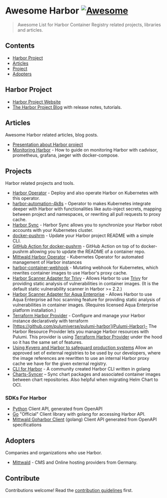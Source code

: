 
# Awesome Harbor [![Awesome](https://awesome.re/badge.svg)](https://awesome.re)

> Awesome List for Harbor Container Registry related projects, libraries and articles.
## Contents

- [Harbor Project](#harbor_project)
- [Articles](#articles)
- [Project](#projects)
- [Adopters](#adopters)

## Harbor Project

- [Harbor Project Website](https://goharbor.io/)
- [The Harbor Project Blog](https://goharbor.io/) with release notes, tutorials.

## Articles

Awesome Harbor related articles, blog posts.

- [Presentation about Harbor project](https://github.com/ruzickap/k8s-harbor-presentation)
- [Monitoring Harbor](https://github.com/goharbor/perf/wiki/How-to-setup-a-monitoring-environment) - How to guide on monitoring Harbor with cadvisor, prometheus, grafana, jaeger with docker-compose.


## Projects

Harbor related projects and tools.

- [Harbor Operator](https://github.com/goharbor/harbor-operator) - Deploy and also operate Harbor on Kubernetes with this operator.
- [harbor-automation-4k8s](https://github.com/szlabs/harbor-automation-4k8s) - Operator to makes Kubernetes integrate deeper with Harbor with functionalities like auto-inject secrets, mapping between project and namespaces, or rewriting all pull requests to proxy cache.
- [Harbor Sync](https://github.com/moolen/harbor-sync) - Harbor Sync allows you to synchronize your Harbor robot accounts with your Kubernetes cluster.
- [docker-pushrm](https://github.com/christian-korneck/docker-pushrm) - Update your Harbor project README with a simple CLI.
- [GitHub Action for docker-pushrm](https://github.com/christian-korneck/update-container-description-action) - GitHub Action on top of to docker-pushrm allowing you to update the README of a container repo.
- [Mittwald Harbor Operator](https://github.com/mittwald/harbor-operator) - Kubernetes Operator for automated management of Harbor instances
- [harbor-container-webhook](https://github.com/indeedeng-alpha/harbor-container-webhook) - Mutating webhook for Kubernetes, which rewrites container images to use Harbor's proxy cache.
- [Harbor Scanner Adapter for Trivy](https://github.com/aquasecurity/harbor-scanner-trivy) - Allows Harbor to use [Trivy](https://github.com/aquasecurity/trivy) for providing static analysis of vulnerabilities in container images. (It is the default static vulnerability scanner in Harbor >= 2.2.)
- [Harbor Scanner Adapter for Aqua Enterprise](https://github.com/aquasecurity/harbor-scanner-aqua) - Allows Harbor to use Aqua Enterprise ad hoc scanning feature for providing static analysis of vulnerabilities in container images. (Requires licensed Aqua Enterprise platform installation.)
- [Terraform Harbor Provider](https://github.com/goharbor/terraform-provider-harbor) - Configure and manage your Harbor instance declaratively with terraform
- [https://github.com/pulumiverse/pulumi-harbor](Pulumi-Harbor)- The Harbor Resource Provider lets you manage Harbor resources with Pulumi. This provider is using [Terraform Harbor Provider](https://github.com/goharbor/terraform-provider-harbor) under the hood so it has the same set of features. 
- [Using Kyvero and Harbor to safeguard production systems](https://github.com/jvanzyl/kyverno-registries) Allow an approved set of external registries to be used by our developers, where the image references are rewritten to use an internal Harbor proxy cache we have for the given external registry.
- [CLI for Harbor](https://github.com/hinyinlam/cli-for-harbor) - A community created Harbor CLI written in golang 
- [Charts-Syncer](https://github.com/bitnami-labs/charts-syncer) – Sync chart packages and associated container images between chart repositories. Also helpful when migrating Helm Chart to OCI.


### SDKs For Harbor

- [Python](https://github.com/container-registry/harbor-python-client-api) Client API, generated from OpenAPI
- [Go](https://github.com/goharbor/go-client) "Official" Client library with golang for accessing Harbor API.
- [Mittwald Goharbor Client](https://github.com/mittwald/goharbor-client) (golang) Client API generated from OpenAPI specifications

## Adopters

Companies and organizations who use Harbor.

- [Mittwald](https://github.com/mittwald) - CMS and Online hosting providers from Germany.

## Contribute

Contributions welcome! Read the [contribution guidelines](contributing.md) first.
